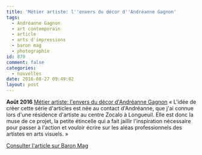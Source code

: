```yaml
---
title: 'Métier artiste: l''envers du décor d''Andréanne Gagnon'
tags:
  - Andréanne Gagnon
  - art contemporain
  - article
  - arts d'impressions
  - baron mag
  - photographie
id: 870
comment: false
categories:
  - nouvelles
date: 2016-08-27 09:49:02
layout: post
---
```


**Août 2016**
[Métier artiste: l'envers du décor d'Andréanne Gagnon](http://www.baronmag.com/2016/08/metier-artiste-lenvers-du-decor-dandreanne-gagnon/)
« L'idée de créer cette série d'articles est née au contact d'Andréanne, que j'ai connue lors d'une résidence d'artiste au centre Zocalo à Longueuil. Elle est donc la muse de ce projet, la petite étincelle qui a fait jaillir l'inspiration nécessaire pour passer à l'action et vouloir écrire sur les aléas professionnels des artistes en arts visuels. »

[Consulter l'article sur Baron Mag](http://www.baronmag.com/2016/08/metier-artiste-lenvers-du-decor-dandreanne-gagnon/)

